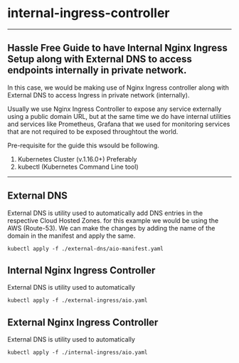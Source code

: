 # internal-ingress-controller
---
## Hassle Free Guide to have Internal Nginx Ingress Setup along with External DNS to access endpoints internally in private network.

In this case, we would be making use of Nginx Ingress controller along with External DNS to access Ingress in private network (internally).

Usually we use Nginx Ingress Controller to expose any service externally using a public domain URL, but at the same time we do have internal utilities and services like Prometheus, Grafana that we used for monitoring services that are not required to be exposed throughtout the world.

Pre-requisite for the guide this wsould be following.
1. Kubernetes Cluster (v.1.16.0+) Preferably
2. kubectl (Kubernetes Command Line tool)

----

## External DNS
External DNS is utility used to automatically add DNS entries in the respective Cloud Hosted Zones. for this example we would be using the AWS (Route-53).
We can make the changes by adding the name of the domain in the manifest and apply the same.
```
kubectl apply -f ./external-dns/aio-manifest.yaml

```


## Internal Nginx Ingress Controller
External DNS is utility used to automatically 
```
kubectl apply -f ./external-ingress/aio.yaml

```

## External Nginx Ingress Controller
External DNS is utility used to automatically 
```
kubectl apply -f ./internal-ingress/aio.yaml

```